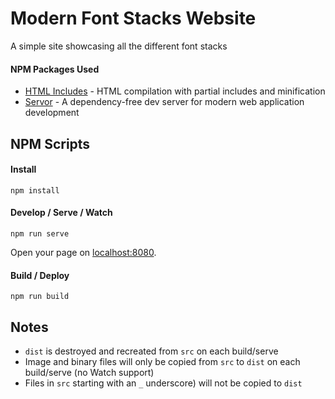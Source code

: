 # Modern Font Stacks Website

A simple site showcasing all the different font stacks

#### NPM Packages Used
- [HTML Includes](https://github.com/entozoon/html-includes) - HTML compilation with partial includes and minification
- [Servor](https://github.com/lukejacksonn/servor) - A dependency-free dev server for modern web application development


## NPM Scripts

#### Install
```
npm install
```

#### Develop / Serve / Watch
```
npm run serve
```
Open your page on [localhost:8080](http://localhost:8080/).


#### Build / Deploy
```
npm run build
```


## Notes
- `dist` is destroyed and recreated from `src` on each build/serve
- Image and binary files will only be copied from `src` to `dist` on each build/serve (no Watch support)
- Files in `src` starting with an `_` underscore) will not be copied to `dist`
